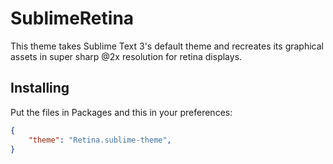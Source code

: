 # SublimeRetina
This theme takes Sublime Text 3's default theme and recreates its graphical assets in super sharp @2x resolution for retina displays.

## Installing
Put the files in Packages and this in your preferences:

```json
{
    "theme": "Retina.sublime-theme",
}
```

